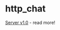 # http_chat

[Server v1.0](https://github.com/ROCKFAL1/http_chat/tree/main/server) - read more!         
